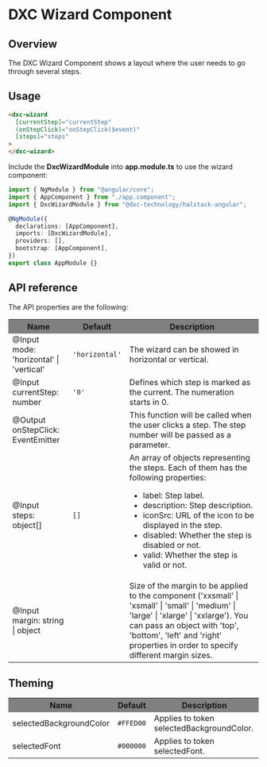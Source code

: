 # DXC Wizard Component

## Overview

The DXC Wizard Component shows a layout where the user needs to go through several steps.

## Usage

```html
<dxc-wizard
  [currentStep]="currentStep"
  (onStepClick)="onStepClick($event)"
  [steps]="steps"
>
</dxc-wizard>
```

Include the **DxcWizardModule** into **app.module.ts** to use the wizard component:

```ts
import { NgModule } from "@angular/core";
import { AppComponent } from "./app.component";
import { DxcWizardModule } from "@dxc-technology/halstack-angular";

@NgModule({
  declarations: [AppComponent],
  imports: [DxcWizardModule],
  providers: [],
  bootstrap: [AppComponent],
})
export class AppModule {}
```

## API reference

The API properties are the following:

<table>
    <tr style="background-color: grey">
        <th>Name</th>
        <th>Default</th>
        <th>Description</th>
    </tr>
    <tr>
        <td>@Input<br>mode: 'horizontal' | 'vertical'</td>
        <td>
            <code>'horizontal'</code>
        </td>
        <td>The wizard can be showed in horizontal or vertical.</td>
    </tr>
    <tr>
        <td>@Input<br>currentStep: number</td>
        <td>
            <code>'0'</code>
        </td>
        <td>Defines which step is marked as the current. The numeration starts in 0.</td>
    </tr>
    <tr>
        <td>@Output<br>onStepClick: EventEmitter</td>
        <td></td>
        <td>
            This function will be called when the user clicks a step. The step number will be passed as a parameter.
        </td>
    </tr>
    <tr>
        <td>@Input<br>steps: object[]</td>
        <td>
            <code>[]</code>
        </td>
        <td>
            An array of objects representing the steps. Each of them has the following properties:
            <ul>
                <li>label: Step label.</li>
                <li>description: Step description.</li>
                <li>iconSrc: URL of the icon to be displayed in the step.</li>
                <li>disabled: Whether the step is disabled or not.</li>
                <li>valid: Whether the step is valid or not.</li>
            </ul>
        </td>
    </tr>
    <tr>
        <td>@Input<br>margin: string | object</td>
        <td></td>
        <td>
            Size of the margin to be applied to the component ('xxsmall' | 'xsmall' | 'small' | 'medium' | 'large' | 'xlarge' | 'xxlarge'). 
            You can pass an object with 'top', 'bottom', 'left' and 'right' properties in order to specify different margin sizes.
        </td>
    </tr>
</table>

## Theming

<table>
    <tr style="background-color: grey">
        <th>Name</th>
        <th>Default</th>
        <th>Description</th>
    </tr>
    <tr>
        <td>selectedBackgroundColor</td>
        <td><code>#FFED00</code></td>
        <td>Applies to token selectedBackgroundColor.</td>
    </tr>
    <tr>
        <td>selectedFont</td>
        <td><code>#000000</code></td>
        <td>Applies to token selectedFont.</td>
    </tr>
</table>
